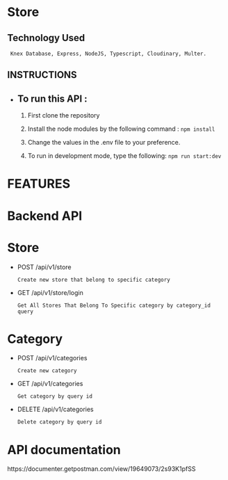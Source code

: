 # Store

## Technology Used

     Knex Database, Express, NodeJS, Typescript, Cloudinary, Multer.

## INSTRUCTIONS

- <h2> To run this API :</h2>

  1. First clone the repository

  2. Install the node modules by the following command : `npm install`

  3. Change the values in the .env file to your preference.

  4. To run in development mode, type the following: `npm run start:dev`

# FEATURES

<h1> Backend API </h1>

<h1> Store </h1>

- POST /api/v1/store

  `Create new store that belong to specific category`

- GET /api/v1/store/login

  `Get All Stores That Belong To Specific category by category_id query`

<h1> Category </h1>

- POST /api/v1/categories

  `Create new category`

- GET /api/v1/categories

  `Get category by query id`

- DELETE /api/v1/categories

  `Delete category by query id`

<h1> API documentation </h1>
    https://documenter.getpostman.com/view/19649073/2s93K1pfSS